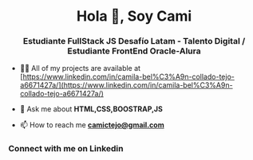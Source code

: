 <h1 align="center">Hola 👋, Soy Cami</h1>
<h3 align="center">Estudiante FullStack JS Desafío Latam - Talento Digital / Estudiante FrontEnd Oracle-Alura</h3>

- 👨‍💻 All of my projects are available at [https://www.linkedin.com/in/camila-bel%C3%A9n-collado-tejo-a6671427a/](https://www.linkedin.com/in/camila-bel%C3%A9n-collado-tejo-a6671427a/)

- 💬 Ask me about **HTML,CSS,BOOSTRAP,JS**

- 📫 How to reach me **camictejo@gmail.com**

<h3 align="left">Connect with me on Linkedin</h3>
